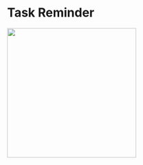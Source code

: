 # Task Reminder

<img src = "https://raw/githubusercontent.com/Kyawkk/Task_Reminder/master/screenshoots/add_task.png" width="300">